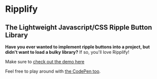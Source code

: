 # Ripplify

## The Lightweight Javascript/CSS Ripple Button Library

**Have you ever wanted to implement ripple buttons into a project, but didn't want to load a bulky library?** If so, you'll love Ripplify!

Make sure to [check out the demo here](https://dougbeney.github.io/ripplify/)

Feel free to play around with [the CodePen too](https://codepen.io/DougBeney/pen/eWRoNj?editors=1100).